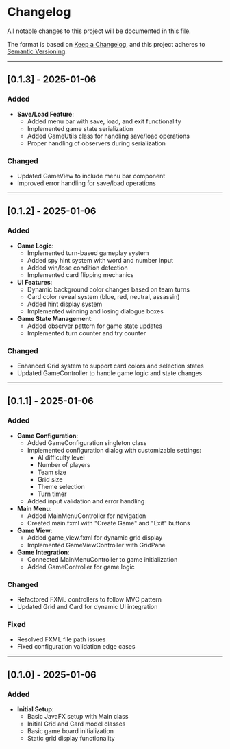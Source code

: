 # Changelog

All notable changes to this project will be documented in this file.

The format is based on [Keep a Changelog](https://keepachangelog.com/en/1.0.0/), 
and this project adheres to [Semantic Versioning](https://semver.org/spec/v2.0.0.html).

---

## [0.1.3] - 2025-01-06

### Added
- **Save/Load Feature**:
  - Added menu bar with save, load, and exit functionality
  - Implemented game state serialization
  - Added GameUtils class for handling save/load operations
  - Proper handling of observers during serialization

### Changed
- Updated GameView to include menu bar component
- Improved error handling for save/load operations

---

## [0.1.2] - 2025-01-06

### Added
- **Game Logic**:
  - Implemented turn-based gameplay system
  - Added spy hint system with word and number input
  - Added win/lose condition detection
  - Implemented card flipping mechanics
- **UI Features**:
  - Dynamic background color changes based on team turns
  - Card color reveal system (blue, red, neutral, assassin)
  - Added hint display system
  - Implemented winning and losing dialogue boxes
- **Game State Management**:
  - Added observer pattern for game state updates
  - Implemented turn counter and try counter

### Changed
- Enhanced Grid system to support card colors and selection states
- Updated GameController to handle game logic and state changes

---

## [0.1.1] - 2025-01-06

### Added
- **Game Configuration**:
  - Added GameConfiguration singleton class
  - Implemented configuration dialog with customizable settings:
    - AI difficulty level
    - Number of players
    - Team size
    - Grid size
    - Theme selection
    - Turn timer
  - Added input validation and error handling
- **Main Menu**:
  - Added MainMenuController for navigation
  - Created main.fxml with "Create Game" and "Exit" buttons
- **Game View**:
  - Added game_view.fxml for dynamic grid display
  - Implemented GameViewController with GridPane
- **Game Integration**:
  - Connected MainMenuController to game initialization
  - Added GameController for game logic

### Changed
- Refactored FXML controllers to follow MVC pattern
- Updated Grid and Card for dynamic UI integration

### Fixed
- Resolved FXML file path issues
- Fixed configuration validation edge cases

---

## [0.1.0] - 2025-01-06

### Added
- **Initial Setup**:
  - Basic JavaFX setup with Main class
  - Initial Grid and Card model classes
  - Basic game board initialization
  - Static grid display functionality
 